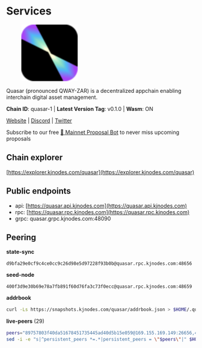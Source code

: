 # Services

<figure><img src="https://raw.githubusercontent.com/kj89/cosmos-images/main/logos/quasar.png" width="150" alt=""><figcaption></figcaption></figure>

Quasar (pronounced QWAY-ZAR) is a decentralized  appchain enabling interchain digital asset management.

**Chain ID**: quasar-1 | **Latest Version Tag**: v0.1.0 | **Wasm**: ON

[Website](https://www.quasar.fi) | [Discord](https://discord.gg/quasarfi) | [Twitter](https://twitter.com/QuasarFi)



Subscribe to our free [🤖 Mainnet Proposal Bot](https://t.me/kjnodes_proposal_bot) to never miss upcoming proposals


## Chain explorer
[https://explorer.kjnodes.com/quasar](https://explorer.kjnodes.com/quasar)

## Public endpoints

* api: [https://quasar.api.kjnodes.com](https://quasar.api.kjnodes.com)
* rpc: [https://quasar.rpc.kjnodes.com](https://quasar.rpc.kjnodes.com)
* grpc: quasar.grpc.kjnodes.com:48090

## Peering

**state-sync**

```text
d9bfa29e0cf9c4ce0cc9c26d98e5d97228f93b0b@quasar.rpc.kjnodes.com:48656
```

**seed-node**

```text
400f3d9e30b69e78a7fb891f60d76fa3c73f0ecc@quasar.rpc.kjnodes.com:48659
```

**addrbook**
```bash
curl -Ls https://snapshots.kjnodes.com/quasar/addrbook.json > $HOME/.quasarnode/config/addrbook.json
```

**live-peers** (29)
```bash
peers="89757803f40da51678451735445ad40d5b15e059@169.155.169.149:26656,4399187c748f91d86932d3e530cd16c22c5f616a@199.231.163.42:26656,a286b35c9e9626cc7b780120ebe4afa883c059ce@144.76.40.53:18256,6f9e244b6e225241c02b235f700c2b0788da982d@148.113.159.22:18256,e726816f42831689eab9378d5d577f1d06d25716@176.9.188.21:26656,66e0a7d2c2fc75a91627085d0ac5681a35dfd408@37.252.184.234:26656,201eb8fc1e84beb4bdce8ae5614c7abb41e32edb@65.109.160.91:18256,7e72f64aab40ddcb1a2cf3a8a5bbf99ee01fc6f0@65.108.9.164:10456,bcbc915effeb5e1f4e96670fd68d20a08ad4efa1@65.108.138.80:18256,c97640c7c53a32ff301c09b261bbccb35c286dba@65.109.50.30:26656,d7ea38275af96271fd66194dad3951ef38b8ba7c@193.70.33.64:18256,d11f867df7e498de0835e2d1b5bc34334c7337d1@65.109.31.114:2490,ff8bfc8a197e279810ccb21acdd987dfd6d3eb54@81.0.248.60:18256,88cc4d314c9804a9478e900b6f18a83ea58a98c6@57.128.20.163:18256,5a111b281852be31838ecf1202e59981e618355e@89.116.31.95:18256,8688b59432d98b6ded8bed01c3c29d4892ae6e4f@38.146.3.149:18256,1c4d42123dc63fba03bc28d2b5a837879e7de979@162.55.245.149:2040,e92601b6f2cb385b3544c2b5ff0c8dd5a8638ad4@65.108.137.36:26656,10e73ac4ab3f9e1edd89e1aa342eb4d4f11120f0@135.181.128.114:18256,982e80ee53fedcb54a19d5f0dba154a0c1aedc2a@3.34.113.161:26656,01d201ae44c04e30322ed1d5dafdbc48d56ce69a@116.202.170.159:10956,298e0e1faf8a5da43514cc2908d2908658e732a0@38.146.3.148:18256,6cceba286b498d4a1931f85e35ea0fa433373057@169.155.170.222:26656,e1b058e5cfa2b836ddaa496b10911da62dcf182e@138.201.8.248:26656,b5d43d295863db6675d07877878b2d7b47cb2ae5@157.90.36.48:26966,471518432477e31ea348af246c0b54095d41352c@134.65.195.144:26656,d9bfa29e0cf9c4ce0cc9c26d98e5d97228f93b0b@65.109.88.38:48656,2028d1984d4828fb5662225d12db1a8722b9bfab@135.181.215.62:4740,97e4468ac589eac505a800411c635b14511a61bb@134.65.195.240:26656"
sed -i -e "s|^persistent_peers *=.*|persistent_peers = \"$peers\"|" $HOME/.quasarnode/config/config.toml
```
